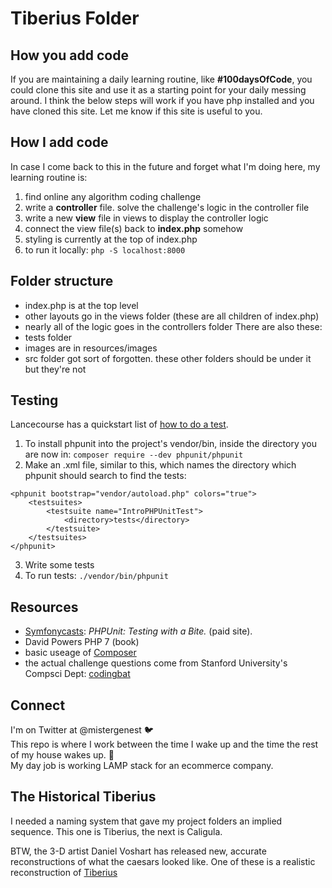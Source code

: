 # Tiberius Folder
## How you add code
If you are maintaining a daily learning routine, like **#100daysOfCode**, you could clone this site and use it as a starting point for your daily messing around. I think the below steps will work if you have php installed and you have cloned this site. Let me know if this site is useful to you. 
## How I add code
In case I come back to this in the future and forget what I'm doing here, my learning routine is:
1. find online any algorithm coding challenge
2. write a **controller** file. solve the challenge's logic in the controller file
3. write a new **view** file in views to display the controller logic
4. connect the view file(s) back to **index.php** somehow
5. styling is currently at the top of index.php
6. to run it locally: `php -S localhost:8000`

## Folder structure
* index.php is at the top level
* other layouts go in the views folder (these are all children of index.php)
* nearly all of the logic goes in the controllers folder
There are also these:
* tests folder
* images are in resources/images
* src folder got sort of forgotten.  these other folders should be under it but they're not
## Testing
Lancecourse has a quickstart list of [how to do a test](https://lancecourse.com/howto/a-quick-intro-to-testing-php-code-with-phpunit).
1. To install phpunit into the project's vendor/bin, inside the directory you are now in: `composer require --dev phpunit/phpunit`
2. Make an .xml file, similar to this, which names the directory which phpunit should search to find the tests:
```
<phpunit bootstrap="vendor/autoload.php" colors="true">
    <testsuites>
        <testsuite name="IntroPHPUnitTest">
            <directory>tests</directory>
        </testsuite>
    </testsuites>
</phpunit>
```
3. Write some tests
4. To run tests: `./vendor/bin/phpunit`

## Resources
* [Symfonycasts](https://symfonycasts.com/screencast/phpunit): *PHPUnit: Testing with a Bite.*  (paid site).
* David Powers PHP 7 (book)
* basic useage of [Composer](https://getcomposer.org/doc/01-basic-usage.md)
* the actual challenge questions come from Stanford University's Compsci Dept: [codingbat](https://codingbat.com/)

## Connect
I'm on Twitter at @mistergenest    	&#x1f426; <br/>
This repo is where I work between the time I wake up and the time the rest of my house wakes up. &#x1f304; <br/>
My day job is working LAMP stack for an ecommerce company.  
## The Historical Tiberius
I needed a naming system that gave my project folders an implied sequence.  This one is Tiberius, the next is Caligula. 

BTW, the 3-D artist Daniel Voshart has released new, accurate reconstructions of what the caesars looked like. One of these is a realistic reconstruction of [Tiberius](https://www.ancient.eu/image/12979/tiberius-facial-reconstruction/)



